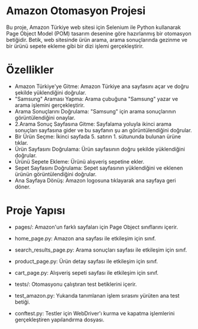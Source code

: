  

# Amazon Otomasyon Projesi
Bu proje, Amazon Türkiye web sitesi için Selenium ile Python kullanarak Page Object Model (POM) tasarım desenine göre hazırlanmış bir otomasyon betiğidir. Betik, web sitesinde ürün arama, arama sonuçlarında gezinme ve bir ürünü sepete ekleme gibi bir dizi işlemi gerçekleştirir.

# Özellikler

- Amazon Türkiye'ye Gitme: Amazon Türkiye ana sayfasını açar ve doğru şekilde yüklendiğini doğrular.  
- "Samsung" Araması Yapma: Arama çubuğuna "Samsung" yazar ve arama işlemini gerçekleştirir.
- Arama Sonuçlarını Doğrulama: "Samsung" için arama sonuçlarının görüntülendiğini onaylar.
- 2.Arama Sonuç Sayfasına Gitme: Sayfalama yoluyla ikinci arama sonuçları sayfasına gider ve bu sayfanın şu an görüntülendiğini doğrular.
- Bir Ürün Seçme: İkinci sayfada 5. satırın 1. sütununda bulunan ürüne tıklar.
- Ürün Sayfasını Doğrulama: Ürün sayfasının doğru şekilde yüklendiğini doğrular.
- Ürünü Sepete Ekleme: Ürünü alışveriş sepetine ekler.
- Sepet Sayfasını Doğrulama: Sepet sayfasının yüklendiğini ve eklenen ürünün görüntülendiğini doğrular.
- Ana Sayfaya Dönüş: Amazon logosuna tıklayarak ana sayfaya geri döner.

# Proje Yapısı
- pages/: Amazon'un farklı sayfaları için Page Object sınıflarını içerir.

- home_page.py: Amazon ana sayfası ile etkileşim için sınıf.
- search_results_page.py: Arama sonuçları sayfası ile etkileşim için sınıf.
- product_page.py: Ürün detay sayfası ile etkileşim için sınıf.
- cart_page.py: Alışveriş sepeti sayfası ile etkileşim için sınıf.

- tests/: Otomasyonu çalıştıran test betiklerini içerir.
- test_amazon.py: Yukarıda tanımlanan işlem sırasını yürüten ana test betiği.
- conftest.py: Testler için WebDriver'ı kurma ve kapatma işlemlerini gerçekleştiren yapılandırma dosyası.

